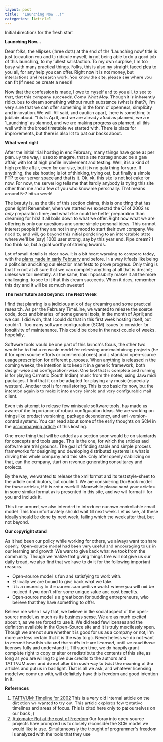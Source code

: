 ```yaml
---
layout: post
title:  "Launching Now...!"
categories: [Article]
---
```


Initial directions for the fresh start

**Launching Now...**

Dear folks, the ellipses (three dots) at the end of the 'Launching now' title is just to caution you and to ridicule myself, in not being able to do a good job of this launching, to my fullest satisfaction. To my own surprise, I'm too busy with many practical things. Folks, this is also my straight faced plea to you all, for any help you can offer. Right now it is not money, but interactions and research work. You know the site, please see where you can fit (if need be create a need)!

Now that the confession is made, I owe to myself and to you all, to see to that, that this company succeeds, *Come What May*. Though it is inherently ridiculous to dream something without much substance (what is that?), I'm very sure that we can offer something in the form of openness, simplicity and innovation. We will. All said, and caution apart, there is something to jubilate about. This is April, and we are already afoot as planned, we are 'Launching' as planned, and we are making progress as planned, all this well within the broad timetable we started with. There is place for improvements, but there is also lot to pat our backs about.

**What went right**

After the initial trial hosting in end February, many things have gone as per plan. By the way, I used to imagine, that a site hosting should be a gala affair, with lot of high profile involvement and testing. Well, it is a kind of high profile affair, even for our size, but it is no gala thing for sure. If anything, the site hosting is lot of thinking, trying out, but finally a simple FTP to our server space and that is it. Ok, ok, this site is not hot cake for now. For now, the server log tells me that hardly anybody is trying this site other than me and a few of you who know me personally. That means around 5-7 hits a week!

The beauty is, as the title of this section claims, this is one thing that has gone right! Remember, when we started we expected the Q1 of 2002 as *only* preparation time; and what else could be better preparation than dreaming for hits! It all boils down to what we offer. Right now what we are offering is only our questions and some simple personal ideas. This cannot interest people if they are not in any mood to start their own company. We need to, and will, go beyond this initial pondering to an interestable state where we'll be (say) 1000 user strong, say by this year end. Pipe dream? I too think so, but a goal worthy of striving towards.

Lot of small details is clear now. It is a bit heart warming to compare today, with the [plans made in early February](https://tattvum.com/Articles/2002/2002-04/2002-04-07/Ramu-TATTVUM-20020407-LaunchingNow.html#TIMELINE) and before. In a way it feels like being a politician and citing our election manifesto to prove progress. Only thing is that I'm not at all sure that we can complete anything at all that is dreamt; unless we toil mentally. All the same, this impossibility makes it all the more challenging, to see to it that this dream succeeds. When it does, remember this day and it will be so much sweeter!

**The near future and beyond: The Next Week**

I find that planning is a judicious mix of day dreaming and some practical research. As per the February TimeLine, we wanted to release the source code, docs and binaries, of some general tools, in the month of April; and we can. I did wish, that I could do that in this first week hosting itself, but couldn't. Too many software configuration (SCM) issues to consider for longitivity of maintenance. This could be done in the next couple of weeks, hopefully.

Software tools would be one part of this launch's focus, the other two would be to find a reusable model for releasing and maintaining projects (be it for open source efforts or commercial ones) and a standard open-source usage prescription for different purposes. When anything is released in the coming weeks, the intention is to keep it in a generic framework, both design-wise and configuration-wise. One tool that is complete and running is for playing Carnatic (South Indian) music from the notes, using Java midi packages. I find that it can be adapted for playing any music (especially western). Another tool is for mail storing. This is too basic for now, but the intention again is to make it into a very simple and very configurable mail client.

Even this attempt to release few miniscule software tools, has made us aware of the importance of robust configuration ideas. We are working on things like product versioning, package dependency, and anti-version-control systems. You can read about some of the early thoughts on SCM in the [accompanying article](https://tattvum.com/Articles/2002/2002-04/2002-04-07/Ramu-TATTVUM-20020407-LaunchingNow.html#SCM) of this hosting.

One more thing that will be added as a section soon would be on standards for concepts and tools usage. This is the one, for which the articles and software are trial grounds. The goal of finding stable and simple process frameworks for designing and developing distributed systems is what is driving this whole company and this site. Only after openly stabilizing on that, can the company, start on revenue generating consultancy and projects.

By the way, we wanted to release the xml format and its test style-sheet to the article contributors, but couldn't. We are considering DocBook model for these articles, if it is not a overkill. Meanwhile please send your articles in some similar format as is presented in this site, and we will format it for you and include it.

This time around, we also intended to introduce our own controllable email model. This too unfortunately should wait till next week. Let us see, all these ideally should be done by next week, failing which the week after that, but not beyond.

**Our copyright stand**

As it had been our policy while working for others, we always want to share openly. Open-source model had been very useful and encouraging to us in our learning and growth. We want to give back what we took from the community. Though we realize that giving things free will not give us our daily bread, we also find that we have to do it for the following important reasons.

*   Open-source model is fun and satisfying to work with.
*   Ethically we are bound to give back what we take.
*   It is a necessity in the current competitive world, where you will not be noticed if you don't offer some unique value and cost benefits.
*   Open-source model is a great boon for budding entrepreneurs, who believe that they have something to offer.

Believe me when I say that, we believe in the social aspect of the open-source model, as much as its business sense. We are as much excited about it, as we are forced to use it. We did read few licenses and the definition available in the Open-Source site and it is truly mercilessly open. Though we are not sure whether it is good for us as a company or not, I'm more are less certain that it is the way to go. Nevertheless we do not want to commit how this site and the stuffs in it are licensed, until we read those licenses fully and understand it. Till such time, we do happily grant complete right to copy or alter or redistribute the contents of this site, as long as you are willing to give due credits to the authors and TATTVUM.com, and do not alter it in such way to twist the meaning of the articles and put us in bad light. That is all we ask, and whatever licensing model we come up with, will definitely have this freedom and good intention in it.

**References**

1.  [TATTVUM: Timeline for 2002](https://www.tattvum.com/Articles/2002/2002-04/2002-04-07/Ramu-TATTVUM-20020218-TimeLine.html)
    This is a very old internal article on the direction we wanted to try out. This article explores few tentative timelines and areas of focus. This is cited here only to pat ourselves on our back ;)
2.  [Automate: Not at the cost of Freedom](https://www.tattvum.com/Articles/2002/2002-04/2002-04-07/Ramu-SE-20020407-FreedomAndSCM.html)
    Our foray into open-source projects have prompted us to closely reconsider the SCM model we would like to use. Simultaneously the thought of programmer's freedom is analyzed with the tools that they use.


